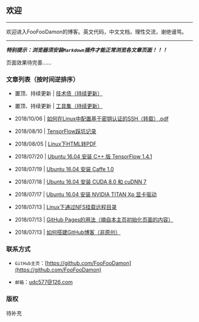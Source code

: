 <meta http-equiv="Content-Type" content="text/html; charset=utf-8">

## 欢迎

---------------------------------------------------------------------------

欢迎进入FooFooDamon的博客。英文代码，中文文档，理性交流，谢绝谩骂。

---------------------------------------------------------------------------

***特别提示：浏览器须安装`Markdown`插件才能正常浏览各文章页面！！！***

页面效果待完善……

### 文章列表（按时间逆排序）

* 置顶、持续更新 | <a href="技术债（持续更新）.md">技术债（持续更新）</a>

* 置顶、持续更新 | <a href="工具集（持续更新）.md">工具集（持续更新）</a>

* 2018/10/06 | <a href="如何在Linux中配置基于密钥认证的SSH（转载）.pdf">如何在Linux中配置基于密钥认证的SSH（转载）.pdf</a>

* 2018/08/10 | <a href="TensorFlow踩坑记录.md">TensorFlow踩坑记录</a>

* 2018/08/05 | <a href="Linux下HTML转PDF.md">Linux下HTML转PDF</a>

* 2018/07/20 | <a href="Ubuntu_16.04安装C++版TensorFlow_1.4.1.md">Ubuntu 16.04 安装 C++ 版 TensorFlow 1.4.1</a>

* 2018/07/19 | <a href="Ubuntu_16.04安装Caffe_1.0.md">Ubuntu 16.04 安装 Caffe 1.0</a>

* 2018/07/18 | <a href="Ubuntu_16.04安装CUDA_8.0和cuDNN_7.md">Ubuntu 16.04 安装 CUDA 8.0 和 cuDNN 7</a>

* 2018/07/17 | <a href="Ubuntu_16.04安装NVIDIA_TITAN_Xp显卡驱动.md">Ubuntu 16.04 安装 NVIDIA TITAN Xp 显卡驱动</a>

* 2018/07/13 | <a href="Linux下通过NFS挂载远程目录.md">Linux下通过NFS挂载远程目录</a>

* 2018/07/13 | <a href="GitHub_Pages的用法.md">GitHub Pages的用法（摘自本主页初始化页面的内容）</a>

* 2018/07/13 | <a href="如何搭建GitHub博客（非原创）.md">如何搭建GitHub博客（非原创）</a>


### 联系方式

* `GitHub主页`：[https://github.com/FooFooDamon](https://github.com/FooFooDamon)

* `邮箱`：<udc577@126.com>


### 版权

待补充

